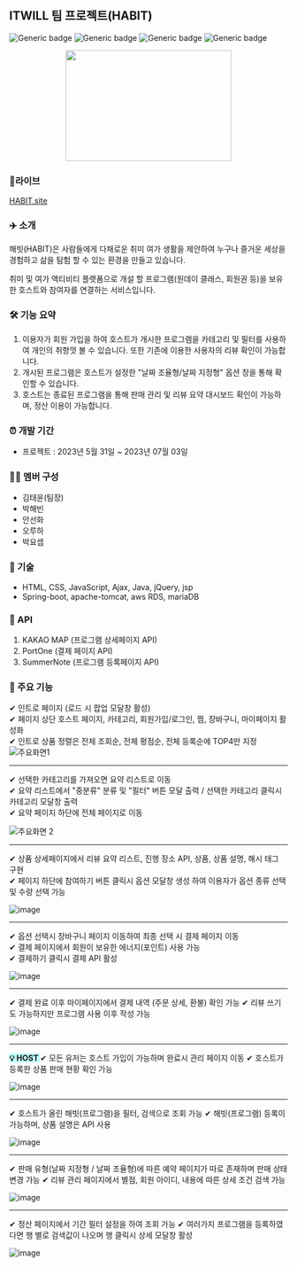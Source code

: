 ## ITWILL 팀 프로젝트(HABIT)
![Generic badge](https://img.shields.io/badge/jstl-1.2-yellowgreen.svg) ![Generic badge](https://img.shields.io/badge/apacheTomcat-9.0.58-green.svg) ![Generic badge](https://img.shields.io/badge/mariaDB-10.6.14-orange.svg) ![Generic badge](https://img.shields.io/badge/springBoot-2.7.5-blue.svg)

<p align="center"><img src="https://github.com/uneezone/habit/assets/76038673/e2305126-7520-4f45-ad8d-1e6c7e8f1164" height="200px" width="300px"></p>



### 🔗라이브
[HABIT.site](http://43.201.111.116:8080/) 

### ✈️ 소개
해빗(HABIT)은 사람들에게 다채로운 취미 여가 생활을 제안하여 누구나 즐거운 세상을
경험하고 삶을 탐험 할 수 있는 환경을 만들고 있습니다.

취미 및 여가 액티비티 플랫폼으로 개설 할 프로그램(원데이 클래스, 회원권 등)을
보유한 호스트와 참여자를 연결하는 서비스입니다.

### 🛠 기능 요약
1. 이용자가 회원 가입을 하여 호스트가 개시한 프로그램을 카테고리 및 필터를 사용하여 개인의 취향껏 볼 수 있습니다. 또한 기존에 이용한 사용자의 리뷰 확인이 가능합니다.
2. 개시된 프로그램은 호스트가 설정한 "날짜 조율형/날짜 지정형" 옵션 창을 통해 확인할 수 있습니다.
3. 호스트는 종료된 프로그램을 통해 판매 관리 및 리뷰 요약 대시보드 확인이 가능하며, 정산 이용이 가능합니다.

### ⏰ 개발 기간
- 프로젝트 : 2023년 5월 31일 ~ 2023년 07월 03일

### 👩‍💻 멤버 구성
- 김태윤(팀장)
- 박해빈
- 안선화
- 오루하
- 박요셉

### 📌 기술 
- HTML, CSS, JavaScript, Ajax, Java, jQuery, jsp
- Spring-boot, apache-tomcat, aws RDS, mariaDB

### 📌 API
1. KAKAO MAP (프로그램 상세페이지 API)
2. PortOne (결제 페이지 API)
3. SummerNote (프로그램 등록페이지 API)

### 📌 주요 기능 
✔ 인트로 페이지 (로드 시 팝업 모달창 활성)
<br>
✔ 페이지 상단 호스트 페이지, 카테고리, 회원가입/로그인, 찜, 장바구니, 마이페이지 활성화
<br>
✔ 인트로 상품 정렬은 전체 조회순, 전체 평점순, 전체 등록순에 TOP4만 지정
<br>
![주요화면1](https://github.com/uneezone/habit/assets/76038673/a4250aac-5cf3-46d5-b3ab-00a7736563b9)

<hr>
✔ 선택한 카테고리를 가져오면 요약 리스트로 이동
<br>
✔ 요약 리스트에서 "중분류" 분류 및 "필터" 버튼 모달 출력 / 선택한 카테고리 클릭시 카테고리 모달창 출력
<br>
✔ 요약 페이지 하단에 전체 페이지로 이동

![주요화면 2](https://github.com/uneezone/habit/assets/76038673/56e2f5e9-3935-41fe-9561-a442f504fcbc)

<hr>
✔ 상품 상세페이지에서 리뷰 요약 리스트, 진행 장소 API, 상품, 상품 설명, 해시 태그 구현
<br>
✔ 페이지 하단에 참여하기 버튼 클릭시 옵션 모달창 생성 하여 이용자가 옵션 종류 선택 및 수량 선택 가능

![image](https://github.com/uneezone/habit/assets/76038673/731944b3-1e8c-4344-bd44-7834fc377573)

<hr>
✔ 옵션 선택시 장바구니 페이지 이동하여 최종 선택 시 결제 페이지 이동
<br>
✔ 결제 페이지에서 회원이 보유한 에너지(포인트) 사용 가능
<br>
✔ 결제하기 클릭시 결제 API 활성

![image](https://github.com/uneezone/habit/assets/76038673/bb281412-83d6-4e0e-94ad-5e48ff455a68)

<hr>
✔ 결제 완료 이후 마이페이지에서 결제 내역 (주문 상세, 환불) 확인 가능
✔ 리뷰 쓰기도 가능하지만 프로그램 사용 이후 작성 가능

![image](https://github.com/uneezone/habit/assets/76038673/c220c5bf-ddf8-467e-bbf1-8b5b441fbe2d)

<hr>
<span style="background-color:#C0FFFF"><strong> 💡 HOST </strong></span>
✔ 모든 유저는 호스트 가입이 가능하며 완료시 관리 페이지 이동
✔ 호스트가 등록한 상품 판매 현황 확인 가능

![image](https://github.com/uneezone/habit/assets/76038673/2a8a065a-e4bf-49e6-b786-3be77f8bf780)

<hr>
✔ 호스트가 올린 해빗(프로그램)을 필터, 검색으로 조회 가능
✔ 해빗(프로그램) 등록이 가능하며, 상품 설명은 API 사용

![image](https://github.com/uneezone/habit/assets/76038673/373a7652-3d0c-4d8e-a789-4140283c8816)

<hr>
✔ 판매 유형(날짜 지정형 / 날짜 조율형)에 따른 예약 페이지가 따로 존재하며 판매 상태 변경 가능
✔ 리뷰 관리 페이지에서 별점, 회원 아이디, 내용에 따른 상세 조건 검색 가능

![image](https://github.com/uneezone/habit/assets/76038673/d8cf5a72-d64a-4d27-86a1-d83872d2da8c)

<hr>
✔ 정산 페이지에서 기간 필터 설정을 하여 조회 가능
✔ 여러가지 프로그램을 등록하였다면 행 별로 검색값이 나오며 행 클릭시 상세 모달창 활성

![image](https://github.com/uneezone/habit/assets/76038673/2adc0eeb-ccd4-4fb1-8100-5ba2cd890c36)


